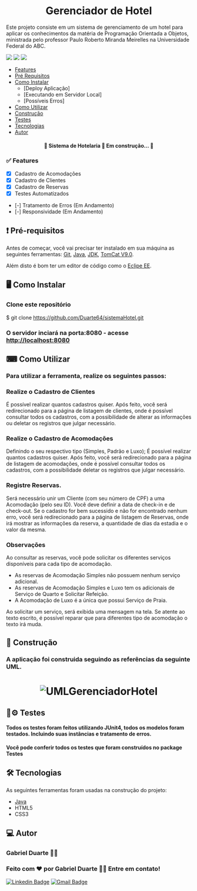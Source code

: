 <h1 align="center">Gerenciador de Hotel</h1>
<p>Este projeto consiste em um sistema de gerenciamento de um hotel para aplicar os conhecimentos da matéria de Programação Orientada a Objetos, ministrada pelo professor Paulo Roberto Miranda Meirelles na Universidade Federal do ABC.</p>

<img src="https://img.shields.io/badge/license-MIT-green"> <img src="https://img.shields.io/github/stars/Duarte64/sistemaHotel"> <img src="https://img.shields.io/twitter/url?url=https%3A%2F%2Fgithub.com%2FDuarte64%2FsistemaHotel">

<!--ts-->
   * [Features](#-Features)
   * [Pré Requisitos](#-Pré-requisitos)
   * [Como Instalar](#-Como-Instalar)
      * [Deploy Aplicação]
      * [Executando em Servidor Local]
      * [Possíveis Erros]
   * [Como Utilizar](#-Como-Utilizar)
   * [Construção](#-Como-Utilizar)
   * [Testes](#-Testes)
   * [Tecnologias](#-Tecnologias)
   * [Autor](#-Autor)
<!--te-->

<h4 align="center"> 
	🚧  Sistema de Hotelaria 🏨 Em construção...  🚧
</h4>

### ✅ Features

- [x] Cadastro de Acomodações
- [x] Cadastro de Clientes
- [x] Cadastro de Reservas
- [x] Testes Automatizados
- [-] Tratamento de Erros (Em Andamento)
- [-] Responsividade (Em Andamento)

## ❗ Pré-requisitos

Antes de começar, você vai precisar ter instalado em sua máquina as seguintes ferramentas:
[Git](https://git-scm.com), [Java](https://nodejs.org/en/), [JDK](https://www.oracle.com/br/java/technologies/javase/javase-jdk8-downloads.html), [TomCat V9.0](https://tomcat.apache.org/download-90.cgi).

Além disto é bom ter um editor de código como o [Eclipe EE](https://www.eclipse.org/downloads/packages/release/kepler/sr2/eclipse-ide-java-ee-developers).

## 🖥 Como Instalar

### Clone este repositório
$ git clone <https://github.com/Duarte64/sistemaHotel.git>

### O servidor inciará na porta:8080 - acesse <http://localhost:8080> 

## ⌨ Como Utilizar

### Para utilizar a ferramenta, realize os seguintes passos:

### Realize o Cadastro de Clientes 
É possível realizar quantos cadastros quiser. Após feito, você será redirecionado para a página de listagem de clientes, onde é possível consultar todos os cadastros, com a possibilidade de alterar as informações ou deletar os registros que julgar necessário.

### Realize o Cadastro de Acomodações
Definindo o seu respectivo tipo (Simples, Padrão e Luxo); É possível realizar quantos cadastros quiser. Após feito, você será redirecionado para a página de listagem de acomodações, onde é possível consultar todos os cadastros, com a possibilidade deletar os registros que julgar necessário.

### Registre Reservas. 
Será necessário unir um Cliente (com seu número de CPF) a uma Acomodação (pelo seu ID). Você deve definir a data de check-in e de check-out. Se o cadastro for bem sucessido e não for encontrado nenhum erro, você será redirecionado para a página de listagem de Reservas, onde irá mostrar as informações da reserva, a quantidade de dias da estadia e o valor da mesma.

### Observações
Ao consultar as reservas, você pode solicitar os diferentes serviços disponíveis para cada tipo de acomodação.
- As reservas de Acomodação Simples não possuem nenhum serviço adicional.
- As reservas de Acomodação Simples e Luxo tem os adicionais de Serviço de Quarto e Solicitar Refeição.
- A Acomodação de Luxo é a única que possui Serviço de Praia.

Ao solicitar um serviço, será exibida uma mensagem na tela. Se atente ao texto escrito, é possível reparar que para diferentes tipo de acomodação o texto irá muda.

## 🚀 Construção

### A aplicação foi construida seguindo as referências da seguinte UML.

<h1 align="center">
  <img alt="UMLGerenciadorHotel" title="#UML do Gerenciador de Hotel" src="uml.png" />
</h1>

## 👷⚙ Testes

#### Todos os testes foram feitos utilizando JUnit4, todos os modelos foram testados. Incluindo suas instâncias e tratamento de erros.
#### Você pode conferir todos os testes que foram construídos no package Testes

## 🛠 Tecnologias

As seguintes ferramentas foram usadas na construção do projeto:

- [Java](https://www.java.com/pt-BR/)
- HTML5
- CSS3

## 💻 Autor

### Gabriel Duarte 🧑‍💻
### Feito com ❤️ por Gabriel Duarte 👋🏽 Entre em contato!

[![Linkedin Badge](https://img.shields.io/badge/-Gabriel-blue?style=flat-square&logo=Linkedin&logoColor=white&link=https://www.linkedin.com/in/gabriel-duarte-da-paz-figueiredo-3aaa35197/)](https://www.linkedin.com/in/gabriel-duarte-da-paz-figueiredo-3aaa35197/) 
[![Gmail Badge](https://img.shields.io/badge/-gabriel.duartepaz@gmail.com-c14438?style=flat-square&logo=Gmail&logoColor=white&link=mailto:gabriel.duartepaz@gmail.com)](mailto:gabriel.duartepaz@gmail.com)
